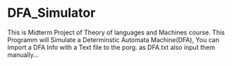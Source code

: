 # DFA_Simulator

This is Midterm Project of Theory of languages and Machines course.
This Programm will Simulate a Determinstic Automata Machine(DFA),
You can Import a DFA Info with a Text file to the porg. as DFA.txt
also input them manually...

